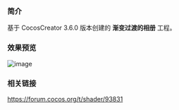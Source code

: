### 简介
基于 CocosCreator 3.6.0 版本创建的 **渐变过渡的相册** 工程。

### 效果预览
![image](../../../gif/202202/2022022408.gif)

### 相关链接
https://forum.cocos.org/t/shader/93831